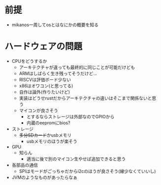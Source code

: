 # 前提
- mikanos一周してosとはなにかの概要を知る

# ハードウェアの問題
- CPUをどうするか
	- アーキテクチャが違っても最終的に同じことが可能だけども
	- ARMはしばらく生き残ってそうだけど...
	- RISCVは評価ボード少ない
	- x86はオワコン(と思ってる)
	- 自作は論外(作りたいけど)
	- 実装はどうせrustだからアーキテクチャの違いはそこまで関係ないと思う　
	- マイコンが良さそう
		- とするならストレージは外部なのでGPIOから
		- 内蔵のeepromにbios?
- ストレージ
	- ~~多分SDカード~~かusbメモリ
		- usbメモリのほうが楽そう
- GPU
	- 知らん
		- 適当に後で別のマイコン生やせば追加できると思う
- 各部品の通信
	- SPIはモードがごっちゃだからi2cのほうが良さそう(線少なくていいし)
- JVMのようなものがあったらなぁ